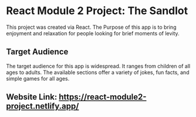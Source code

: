 # React Module 2 Project: The Sandlot

This project was created via React. The Purpose of this app is to bring enjoyment and relaxation for people looking for brief moments of levity.


## Target Audience

The target audience for this app is widespread. It ranges from children of all ages to adults.
The available sections offer a variety of jokes, fun facts, and simple games for all ages.

## Website Link: https://react-module2-project.netlify.app/
